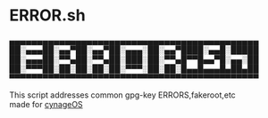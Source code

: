 # ERROR.sh
▄▄▄▄▄▄▄▄▄▄▄▄▄▄▄▄▄▄▄▄▄▄▄▄▄▄▄▄▄▄▄▄▄▄▄▄▄▄▄▄▄▄▄▄▄
██░▄▄▄██░▄▄▀██░▄▄▀██░▄▄▄░██░▄▄▀████░▄▄█░█████
██░▄▄▄██░▀▀▄██░▀▀▄██░███░██░▀▀▄█▀▀█▄▄▀█░▄▄░██
██░▀▀▀██░██░██░██░██░▀▀▀░██░██░█▄▄█▄▄▄█▄██▄██
▀▀▀▀▀▀▀▀▀▀▀▀▀▀▀▀▀▀▀▀▀▀▀▀▀▀▀▀▀▀▀▀▀▀▀▀▀▀▀▀▀▀▀▀▀

This script addresses common gpg-key ERRORS,fakeroot,etc </br>
made for [cynageOS](https://github.com/ekahPruthvi/cynageOS)
